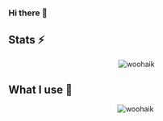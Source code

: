 ### Hi there 👋

## Stats ⚡

<p align="center">&nbsp;<img align="center" src="https://github-readme-stats.vercel.app/api?username=Woohaik&show_icons=true&locale=en&theme=dark" alt="woohaik" /></p>

## What I use 🌱

<p align="center"><img align="center" src="https://github-readme-stats.vercel.app/api/top-langs?username=Woohaik&show_icons=true&locale=en&theme=dark" alt="woohaik" /></p>
